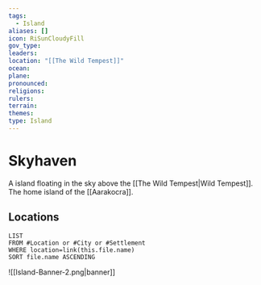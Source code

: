 ```yaml
---
tags:
  - Island
aliases: []
icon: RiSunCloudyFill
gov_type: 
leaders: 
location: "[[The Wild Tempest]]"
ocean: 
plane: 
pronounced: 
religions: 
rulers: 
terrain: 
themes: 
type: Island
---
```


# Skyhaven

A island floating in the sky above the [[The Wild Tempest|Wild Tempest]]. The home island of the [[Aarakocra]].

## Locations

```dataview
LIST
FROM #Location or #City or #Settlement
WHERE location=link(this.file.name)
SORT file.name ASCENDING
```

![[Island-Banner-2.png|banner]]
